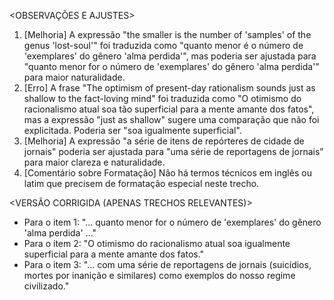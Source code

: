 <OBSERVAÇÕES E AJUSTES>
1. [Melhoria] A expressão "the smaller is the number of 'samples' of the genus 'lost-soul'" foi traduzida como "quanto menor é o número de 'exemplares' do gênero 'alma perdida'", mas poderia ser ajustada para "quanto menor for o número de 'exemplares' do gênero 'alma perdida'" para maior naturalidade.
2. [Erro] A frase "The optimism of present-day rationalism sounds just as shallow to the fact-loving mind" foi traduzida como "O otimismo do racionalismo atual soa tão superficial para a mente amante dos fatos", mas a expressão "just as shallow" sugere uma comparação que não foi explicitada. Poderia ser "soa igualmente superficial".
3. [Melhoria] A expressão "a série de itens de repórteres de cidade de jornais" poderia ser ajustada para "uma série de reportagens de jornais" para maior clareza e naturalidade.
4. [Comentário sobre Formatação] Não há termos técnicos em inglês ou latim que precisem de formatação especial neste trecho.

<VERSÃO CORRIGIDA (APENAS TRECHOS RELEVANTES)>
- Para o item 1: "... quanto menor for o número de 'exemplares' do gênero 'alma perdida' ..."
- Para o item 2: "O otimismo do racionalismo atual soa igualmente superficial para a mente amante dos fatos."
- Para o item 3: "... com uma série de reportagens de jornais (suicídios, mortes por inanição e similares) como exemplos do nosso regime civilizado."